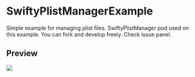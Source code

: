 # SwiftyPlistManagerExample
Simple example for managing plist files. SwiftyPlistManager pod used on this example. You can fork and develop freely. Check issue panel.

## Preview ##
<img src="https://thumbs.gfycat.com/ExcellentLimitedAttwatersprairiechicken-size_restricted.gif">
